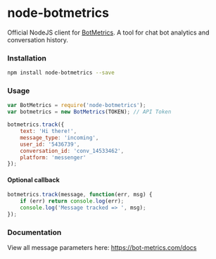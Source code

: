 # node-botmetrics

Official NodeJS client for [BotMetrics](https://bot-metrics.com). A tool for chat bot analytics and conversation history.

### Installation

```bash
npm install node-botmetrics --save
```

### Usage

```js
var BotMetrics = require('node-botmetrics');
var botmetrics = new BotMetrics(TOKEN); // API Token

botmetrics.track({
    text: 'Hi there!',
    message_type: 'incoming',
    user_id: '5436739',
    conversation_id: 'conv_14533462',
    platform: 'messenger'
});
```

#### Optional callback

```js
botmetrics.track(message, function(err, msg) {
    if (err) return console.log(err);
    console.log('Message tracked => ', msg);
});
```

### Documentation
View all message parameters here: https://bot-metrics.com/docs 